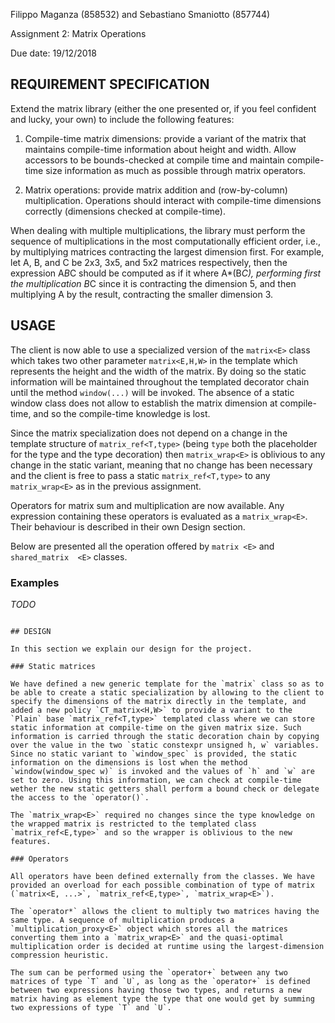 Filippo Maganza (858532) and Sebastiano Smaniotto (857744)

Assignment 2: Matrix Operations

Due date: 19/12/2018 

## REQUIREMENT SPECIFICATION

Extend the matrix library (either the one presented or, if you feel confident and lucky, your own) to include the following features:

1. Compile-time matrix dimensions: provide a variant of the matrix that maintains compile-time information about height and width. Allow accessors to be bounds-checked at compile time and maintain compile-time size information as much as possible through matrix operators.

2. Matrix operations: provide matrix addition and (row-by-column) multiplication. Operations should interact with compile-time dimensions correctly (dimensions checked at compile-time).

When dealing with multiple multiplications, the library must perform the sequence of multiplications in the most computationally efficient order, i.e., by multiplying matrices contracting the largest dimension first. For example, let A, B, and C be 2x3, 3x5, and 5x2 matrices respectively, then the expression A*B*C should be computed as if it where A*(B*C), performing first the multiplication B*C since it is contracting the dimension 5, and then multiplying A by the result, contracting the smaller dimension 3.

## USAGE

The client is now able to use a specialized version of the `matrix<E>` class which takes two other parameter `matrix<E,H,W>` in the template which represents the height and the width of the matrix. By doing so the static information will be maintained throughout the templated decorator chain until the method `window(...)` will be invoked. The absence of a static window class does not allow to establish the matrix dimension at compile-time, and so the compile-time knowledge is lost.

Since the matrix specialization does not depend on a change in the template structure of `matrix_ref<T,type>` (being `type` both the placeholder for the type and the type decoration) then `matrix_wrap<E>` is oblivious to any change in the static variant, meaning that no change has been necessary and the client is free to pass a static `matrix_ref<T,type>` to any `matrix_wrap<E>` as in the previous assignment.

Operators for matrix sum and multiplication are now available. Any expression containing these operators is evaluated as a `matrix_wrap<E>`. Their behaviour is described in their own Design section.

Below are presented all the operation offered by `matrix <E>` and `shared_matrix  <E>` classes.

### Examples

*TODO*
```

## DESIGN

In this section we explain our design for the project.
 
### Static matrices

We have defined a new generic template for the `matrix` class so as to be able to create a static specialization by allowing to the client to specify the dimensions of the matrix directly in the template, and added a new policy `CT_matrix<H,W>` to provide a variant to the `Plain` base `matrix_ref<T,type>` templated class where we can store static information at compile-time on the given matrix size. Such information is carried through the static decoration chain by copying over the value in the two `static constexpr unsigned h, w` variables. Since no static variant to `window_spec` is provided, the static information on the dimensions is lost when the method `window(window_spec w)` is invoked and the values of `h` and `w` are set to zero. Using this information, we can check at compile-time wether the new static getters shall perform a bound check or delegate the access to the `operator()`.

The `matrix_wrap<E>` required no changes since the type knowledge on the wrapped matrix is restricted to the templated class `matrix_ref<E,type>` and so the wrapper is oblivious to the new features.

### Operators 

All operators have been defined externally from the classes. We have provided an overload for each possible combination of type of matrix (`matrix<E, ...>`, `matrix_ref<E,type>`, `matrix_wrap<E>`). 

The `operator*` allows the client to multiply two matrices having the same type. A sequence of multiplication produces a `multiplication_proxy<E>` object which stores all the matrices converting them into a `matrix_wrap<E>` and the quasi-optimal multiplication order is decided at runtime using the largest-dimension compression heuristic. 

The sum can be performed using the `operator+` between any two matrices of type `T` and `U`, as long as the `operator+` is defined between two expressions having those two types, and returns a new matrix having as element type the type that one would get by summing two expressions of type `T` and `U`.

